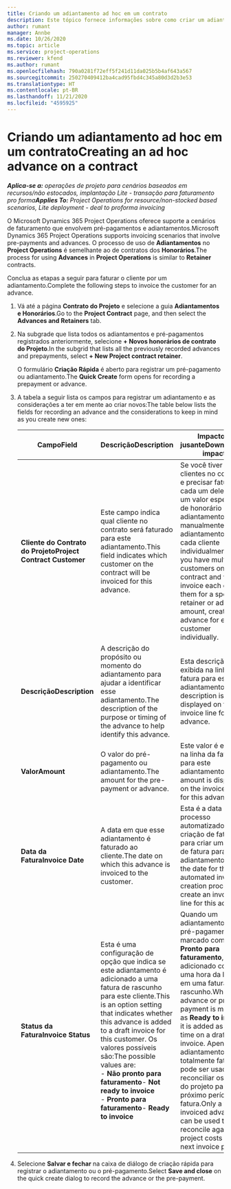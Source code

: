```yaml
---
title: Criando um adiantamento ad hoc em um contrato
description: Este tópico fornece informações sobre como criar um adiantamento em um contrato, conforme necessário.
author: rumant
manager: Annbe
ms.date: 10/26/2020
ms.topic: article
ms.service: project-operations
ms.reviewer: kfend
ms.author: rumant
ms.openlocfilehash: 790a0281f72eff5f241d11da025b5b4af643a567
ms.sourcegitcommit: 250270409412ba4cad95fbd4c345a80d3d2b3e53
ms.translationtype: HT
ms.contentlocale: pt-BR
ms.lasthandoff: 11/21/2020
ms.locfileid: "4595925"
---
```

# <a name="creating-an-ad-hoc-advance-on-a-contract"></a><span data-ttu-id="b1f5d-103">Criando um adiantamento ad hoc em um contrato</span><span class="sxs-lookup"><span data-stu-id="b1f5d-103">Creating an ad hoc advance on a contract</span></span>

<span data-ttu-id="b1f5d-104">_**Aplica-se a:** operações de projeto para cenários baseados em recursos/não estocados, implantação Lite - transação para faturamento pro forma_</span><span class="sxs-lookup"><span data-stu-id="b1f5d-104">_**Applies To:** Project Operations for resource/non-stocked based scenarios, Lite deployment - deal to proforma invoicing_</span></span>

<span data-ttu-id="b1f5d-105">O Microsoft Dynamics 365 Project Operations oferece suporte a cenários de faturamento que envolvem pré-pagamentos e adiantamentos.</span><span class="sxs-lookup"><span data-stu-id="b1f5d-105">Microsoft Dynamics 365 Project Operations supports invoicing scenarios that involve pre-payments and advances.</span></span> <span data-ttu-id="b1f5d-106">O processo de uso de **Adiantamentos** no **Project Operations** é semelhante ao de contratos dos **Honorários**.</span><span class="sxs-lookup"><span data-stu-id="b1f5d-106">The process for using **Advances** in **Project Operations** is similar to **Retainer** contracts.</span></span> 

<span data-ttu-id="b1f5d-107">Conclua as etapas a seguir para faturar o cliente por um adiantamento.</span><span class="sxs-lookup"><span data-stu-id="b1f5d-107">Complete the following steps to invoice the customer for an advance.</span></span>

1. <span data-ttu-id="b1f5d-108">Vá até a página **Contrato do Projeto** e selecione a guia **Adiantamentos e Honorários**.</span><span class="sxs-lookup"><span data-stu-id="b1f5d-108">Go to the **Project Contract** page, and then select the **Advances and Retainers** tab.</span></span>
2. <span data-ttu-id="b1f5d-109">Na subgrade que lista todos os adiantamentos e pré-pagamentos registrados anteriormente, selecione **+ Novos honorários de contrato do Projeto**.</span><span class="sxs-lookup"><span data-stu-id="b1f5d-109">In the subgrid that lists all the previously recorded advances and prepayments, select **+ New Project contract retainer**.</span></span> 

    <span data-ttu-id="b1f5d-110">O formulário **Criação Rápida** é aberto para registrar um pré-pagamento ou adiantamento.</span><span class="sxs-lookup"><span data-stu-id="b1f5d-110">The **Quick Create** form opens for recording a prepayment or advance.</span></span>
    
3. <span data-ttu-id="b1f5d-111">A tabela a seguir lista os campos para registrar um adiantamento e as considerações a ter em mente ao criar novos:</span><span class="sxs-lookup"><span data-stu-id="b1f5d-111">The table below lists the fields for recording an advance and the considerations to keep in mind as you create new ones:</span></span>

    | <span data-ttu-id="b1f5d-112">Campo</span><span class="sxs-lookup"><span data-stu-id="b1f5d-112">Field</span></span> | <span data-ttu-id="b1f5d-113">Descrição</span><span class="sxs-lookup"><span data-stu-id="b1f5d-113">Description</span></span> | <span data-ttu-id="b1f5d-114">Impacto a jusante</span><span class="sxs-lookup"><span data-stu-id="b1f5d-114">Downstream impact</span></span> |
    | --- | --- | --- |
    | <span data-ttu-id="b1f5d-115">**Cliente do Contrato do Projeto**</span><span class="sxs-lookup"><span data-stu-id="b1f5d-115">**Project Contract Customer**</span></span> | <span data-ttu-id="b1f5d-116">Este campo indica qual cliente no contrato será faturado para este adiantamento.</span><span class="sxs-lookup"><span data-stu-id="b1f5d-116">This field indicates which customer on the contract will be invoiced for this advance.</span></span> | <span data-ttu-id="b1f5d-117">Se você tiver vários clientes no contrato e precisar faturar cada um deles por um valor específico de honorário ou adiantamento, crie manualmente um adiantamento para cada cliente individualmente.</span><span class="sxs-lookup"><span data-stu-id="b1f5d-117">If you have multiple customers on the contract and want to invoice each of them for a specific retainer or advance amount, create an advance for each customer individually.</span></span> |
    | <span data-ttu-id="b1f5d-118">**Descrição**</span><span class="sxs-lookup"><span data-stu-id="b1f5d-118">**Description**</span></span> | <span data-ttu-id="b1f5d-119">A descrição do propósito ou momento do adiantamento para ajudar a identificar esse adiantamento.</span><span class="sxs-lookup"><span data-stu-id="b1f5d-119">The description of the purpose or timing of the advance to help identify this advance.</span></span> | <span data-ttu-id="b1f5d-120">Esta descrição é exibida na linha da fatura para este adiantamento.</span><span class="sxs-lookup"><span data-stu-id="b1f5d-120">This description is displayed on the invoice line for this advance.</span></span> |
    | <span data-ttu-id="b1f5d-121">**Valor**</span><span class="sxs-lookup"><span data-stu-id="b1f5d-121">**Amount**</span></span> | <span data-ttu-id="b1f5d-122">O valor do pré-pagamento ou adiantamento.</span><span class="sxs-lookup"><span data-stu-id="b1f5d-122">The amount for the pre-payment or advance.</span></span> | <span data-ttu-id="b1f5d-123">Este valor é exibido na linha da fatura para este adiantamento.</span><span class="sxs-lookup"><span data-stu-id="b1f5d-123">This amount is displayed on the invoice line for this advance.</span></span> |
    | <span data-ttu-id="b1f5d-124">**Data da Fatura**</span><span class="sxs-lookup"><span data-stu-id="b1f5d-124">**Invoice Date**</span></span> | <span data-ttu-id="b1f5d-125">A data em que esse adiantamento é faturado ao cliente.</span><span class="sxs-lookup"><span data-stu-id="b1f5d-125">The date on which this advance is invoiced to the customer.</span></span> | <span data-ttu-id="b1f5d-126">Esta é a data para o processo automatizado de criação de fatura para criar uma linha de fatura para este adiantamento.</span><span class="sxs-lookup"><span data-stu-id="b1f5d-126">This is the date for the automated invoice creation process to create an invoice line for this advance.</span></span> |
    | <span data-ttu-id="b1f5d-127">**Status da Fatura**</span><span class="sxs-lookup"><span data-stu-id="b1f5d-127">**Invoice Status**</span></span> | <span data-ttu-id="b1f5d-128">Esta é uma configuração de opção que indica se este adiantamento é adicionado a uma fatura de rascunho para este cliente.</span><span class="sxs-lookup"><span data-stu-id="b1f5d-128">This is an option setting that indicates whether this advance is added to a draft invoice for this customer.</span></span> <span data-ttu-id="b1f5d-129">Os valores possíveis são:</span><span class="sxs-lookup"><span data-stu-id="b1f5d-129">The possible values are:</span></span></br><span data-ttu-id="b1f5d-130">- **Não pronto para faturamento**</span><span class="sxs-lookup"><span data-stu-id="b1f5d-130">- **Not ready to invoice**</span></span></br><span data-ttu-id="b1f5d-131">- **Pronto para faturamento**</span><span class="sxs-lookup"><span data-stu-id="b1f5d-131">- **Ready to invoice**</span></span> | <span data-ttu-id="b1f5d-132">Quando um adiantamento ou pré-pagamento é marcado como **Pronto para faturamento**, ele é adicionado como uma hora da linha em uma fatura de rascunho.</span><span class="sxs-lookup"><span data-stu-id="b1f5d-132">When an advance or pre-payment is marked as **Ready to invoice**, it is added as a line time on a draft invoice.</span></span> <span data-ttu-id="b1f5d-133">Apenas um adiantamento totalmente faturado pode ser usado para reconciliar os custos do projeto para o próximo período da fatura.</span><span class="sxs-lookup"><span data-stu-id="b1f5d-133">Only a fully invoiced advance can be used to reconcile against project costs for the next invoice period.</span></span> |

4. <span data-ttu-id="b1f5d-134">Selecione **Salvar e fechar** na caixa de diálogo de criação rápida para registrar o adiantamento ou o pré-pagamento.</span><span class="sxs-lookup"><span data-stu-id="b1f5d-134">Select **Save and close** on the quick create dialog to record the advance or the pre-payment.</span></span>

